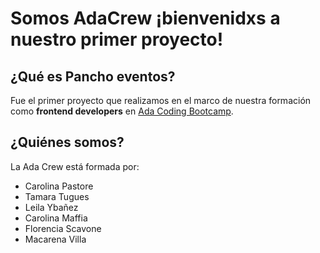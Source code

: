 # Somos AdaCrew ¡bienvenidxs a nuestro primer proyecto!

## ¿Qué es Pancho eventos?

Fue el primer proyecto que realizamos en el marco de nuestra formación como **frontend developers** en [Ada Coding Bootcamp](www.ada.com.ar).

## ¿Quiénes somos?

La Ada Crew está formada por:
* Carolina Pastore
* Tamara Tugues
* Leila Ybañez
* Carolina Maffia
* Florencia Scavone
* Macarena Villa 
